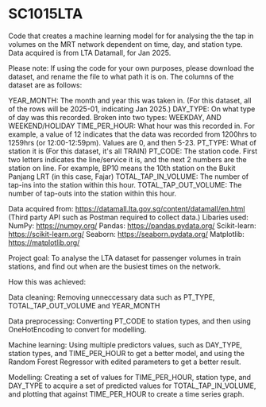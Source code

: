 # SC1015LTA
Code that creates a machine learning model for for analysing the the tap in volumes on the MRT network dependent on time, day, and station type. Data acquired is from LTA Datamall, for Jan 2025.

Please note:
If using the code for your own purposes, please download the dataset, and rename the file to what path it is on.
The columns of the dataset are as follows:

YEAR_MONTH: The month and year this was taken in. (For this dataset, all of the rows will be 2025-01, indicating Jan 2025.)
DAY_TYPE: On what type of day was this recorded. Broken into two types: WEEKDAY, AND WEEKEND/HOLIDAY
TIME_PER_HOUR: What hour was this recorded in. For example, a value of 12 indicates that the data was recorded from 1200hrs to 1259hrs (or 12:00-12:59pm). Values are 0, and then 5-23.
PT_TYPE: What of station it is (For this dataset, it's all TRAIN)
PT_CODE: The station code. First two letters indicates the line/service it is, and the next 2 numbers are the station on line. For example, BP10 means the 10th station on the Bukit Panjang LRT (in this case, Fajar)
TOTAL_TAP_IN_VOLUME: The number of tap-ins into the station within this hour.
TOTAL_TAP_OUT_VOLUME: The number of tap-outs into the station within this hour.

Data acquired from: https://datamall.lta.gov.sg/content/datamall/en.html (Third party API such as Postman required to collect data.)
Libaries used:
NumPy: https://numpy.org/
Pandas: https://pandas.pydata.org/
Scikit-learn: https://scikit-learn.org/
Seaborn: https://seaborn.pydata.org/
Matplotlib: https://matplotlib.org/

Project goal: To analyse the LTA dataset for passenger volumes in train stations, and find out when are the busiest times on the network.

How this was achieved:

Data cleaning: Removing unneccessary data such as PT_TYPE, TOTAL_TAP_OUT_VOLUME and YEAR_MONTH

Data preprocessing: Converting PT_CODE to station types, and then using OneHotEncoding to convert for modelling.

Machine learning: Using multiple predictors values, such as DAY_TYPE, station types, and TIME_PER_HOUR to get a better model, and using the Random Forest Regressor with edited parameters to get a better result.

Modelling: Creating a set of values for TIME_PER_HOUR, station type, and DAY_TYPE to acquire a set of predicted values for TOTAL_TAP_IN_VOLUME, and plotting that against TIME_PER_HOUR to create a time series graph.
